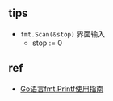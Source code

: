 
## tips
+ `fmt.Scan(&stop)` 界面输入
    + stop := 0

## ref
+ [Go语言fmt.Printf使用指南](https://www.liwenzhou.com/posts/Go/go_fmt/)